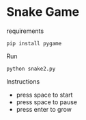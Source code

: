 Snake Game
==========

requirements

`pip install pygame`

Run

`python snake2.py`

Instructions

* press space to start
* press space to pause
* press enter to grow